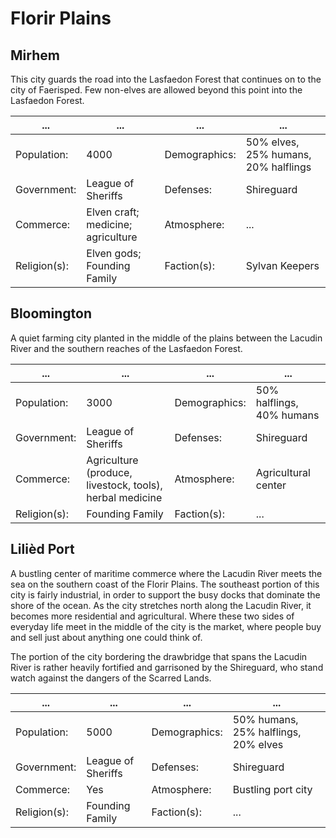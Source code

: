 # Florir Plains

## Mirhem

This city guards the road into the Lasfaedon Forest that continues on to the city of Faerisped.
Few non-elves are allowed beyond this point into the Lasfaedon Forest.

| ... | ... | ... | ... |
| ------------ | ---------------------------------- | ------------- | ------------------------------------ |
| Population:  | 4000                               | Demographics: | 50% elves, 25% humans, 20% halflings |
| Government:  | League of Sheriffs                 | Defenses:     | Shireguard                           |
| Commerce:    | Elven craft; medicine; agriculture | Atmosphere:   | ...                                  |
| Religion(s): | Elven gods; Founding Family        | Faction(s):   | Sylvan Keepers                       |

## Bloomington

A quiet farming city planted in the middle of the plains between the Lacudin River and the southern reaches of the Lasfaedon Forest.

| ... | ... | ... | ... |
| ------------ | -------------------------------------------------------- | ------------- | ------------------------- |
| Population:  | 3000                                                     | Demographics: | 50% halflings, 40% humans |
| Government:  | League of Sheriffs                                       | Defenses:     | Shireguard                |
| Commerce:    | Agriculture (produce, livestock, tools), herbal medicine | Atmosphere:   | Agricultural center       |
| Religion(s): | Founding Family                                          | Faction(s):   | ...                       |

## Lilièd Port

A bustling center of maritime commerce where the Lacudin River meets the sea on the southern coast of the Florir Plains.
The southeast portion of this city is fairly industrial, in order to support the busy docks that dominate the shore of the ocean.
As the city stretches north along the Lacudin River, it becomes more residential and agricultural.
Where these two sides of everyday life meet in the middle of the city is the market, where people buy and sell just about anything one could think of.

The portion of the city bordering the drawbridge that spans the Lacudin River is rather heavily fortified and garrisoned by the Shireguard, who stand watch against the dangers of the Scarred Lands.

| ... | ... | ... | ... |
| ------------ | ------------------ | ------------- | ------------------------------------ |
| Population:  | 5000               | Demographics: | 50% humans, 25% halflings, 20% elves |
| Government:  | League of Sheriffs | Defenses:     | Shireguard                           |
| Commerce:    | Yes                | Atmosphere:   | Bustling port city                   |
| Religion(s): | Founding Family    | Faction(s):   | ...                                  |
